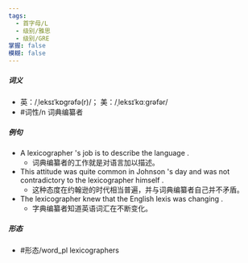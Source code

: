 ```yaml
---
tags:
  - 首字母/L
  - 级别/雅思
  - 级别/GRE
掌握: false
模糊: false
---
```

##### 词义
- 英：/ˌleksɪˈkɒɡrəfə(r)/； 美：/ˌleksɪˈkɑːɡrəfər/
- #词性/n  词典编纂者
##### 例句
- A lexicographer 's job is to describe the language .
	- 词典编纂者的工作就是对语言加以描述。
- This attitude was quite common in Johnson 's day and was not contradictory to the lexicographer himself .
	- 这种态度在约翰逊的时代相当普遍，并与词典编纂者自己并不矛盾。
- The lexicographer knew that the English lexis was changing .
	- 字典编纂者知道英语词汇在不断变化。
##### 形态
- #形态/word_pl lexicographers

